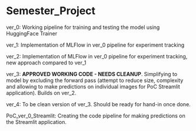 # Semester_Project

ver_0: Working pipeline for training and testing the model using HuggingFace Trainer

ver_1: Implementation of MLFlow in ver_0 pipeline for experiment tracking

ver_2: Implementation of MLFlow in ver_0 pipeline for experiment tracking, new approach compared to ver_1

ver_3: **APPROVED WORKING CODE - NEEDS CLEANUP**. Simplifying to model by excluding the forward pass (attempt to reduce size, complexity and allowing to make predictions on individual images for PoC Streamlit application). Builds on ver_2.

ver_4: To be clean version of ver_3. Should be ready for hand-in once done.


PoC_ver_0_Streamlit: Creating the code pipeline for making predictions on the Streamlit application.

